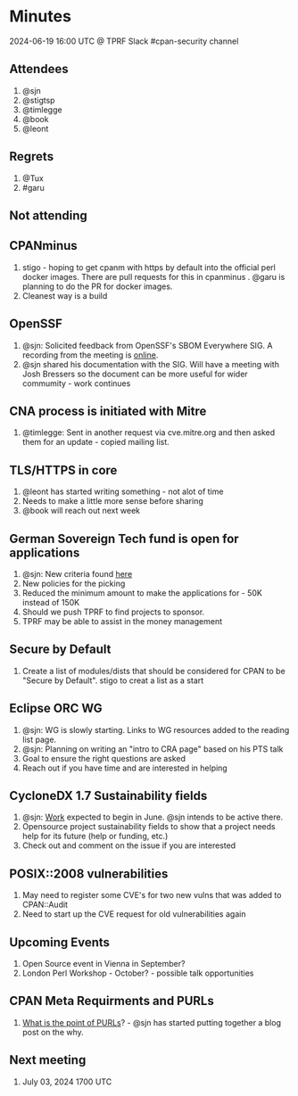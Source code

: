 # Minutes

2024-06-19 16:00 UTC @ TPRF Slack #cpan-security channel

## Attendees
1. @sjn
1. @stigtsp
1. @timlegge
1. @book
1. @leont


## Regrets
1. @Tux
1. #garu


## Not attending


## CPANminus
1. stigo - hoping to get cpanm with https by default into the official perl docker images.  There are pull requests for this in cpanminus . @garu is planning to do the PR for docker images.
1. Cleanest way is a build

## OpenSSF

1. @sjn: Solicited feedback from OpenSSF's SBOM Everywhere SIG. A recording from the meeting is [online](https://zoom.us/rec/play/i0_imZGukIxc48PaMwDgd4enmtvJ7XEauF5xLwlACUNPoaxzMeZRBp9aG-pdFdw2J1gMpLonuyp_mfNJ.8n_sTElcNwJ97PjR?canPlayFromShare=true&from=share_recording_detail&continueMode=true&componentName=rec-play&originRequestUrl=https%3A%2F%2Fzoom.us%2Frec%2Fshare%2FBqaVOXtye8xKOyU-uMWHt3oNvE6tA8CsyRGoFwBQG5UHltZ4wpxn-96Oyar50b_N.9Tlb4tTME0IbWrYt).
1. @sjn shared his documentation with the SIG.  Will have a meeting with Josh Bressers so the document can be more useful for wider commumity - work continues

## CNA process is initiated with Mitre
1. @timlegge: Sent in another request via cve.mitre.org and then asked them for an update - copied mailing list.

## TLS/HTTPS in core
1. @leont has started writing something - not alot of time
1. Needs to make a little more sense before sharing
1. @book will reach out next week

## German Sovereign Tech fund is open for applications
1. @sjn: New criteria found [here](https://www.sovereigntechfund.de/news/new-proposals-criteria-process-timeline)
1. New policies for the picking
1. Reduced the minimum amount to make the applications for - 50K instead of 150K
1. Should we push TPRF to find projects to sponsor.
1. TPRF may be able to assist in the money management 

## Secure by Default
1. Create a list of modules/dists that should be considered for CPAN to be "Secure by Default". stigo to creat a list as a start

## Eclipse ORC WG
1. @sjn: WG is slowly starting. Links to WG resources added to the reading list page.
1. @sjn: Planning on writing an "intro to CRA page" based on his PTS talk
1. Goal to ensure the right questions are asked
1. Reach out if you have time and are interested in helping

## CycloneDX 1.7 Sustainability fields
1. @sjn: [Work](https://github.com/CycloneDX/specification/issues/400) expected to begin in June. @sjn intends to be active there.
1. Opensource project sustainability fields to show that a project needs help for its future (help or funding, etc.)
1. Check out and comment on the issue if you are interested

## POSIX::2008 vulnerabilities
1. May need to register some CVE's for two new vulns that was added to CPAN::Audit
1. Need to start up the CVE request for old vulnerabilities again

## Upcoming Events
1. Open Source event in Vienna in September?
1. London Perl Workshop - October? - possible talk opportunities

## CPAN Meta Requirments and PURLs
1. [What is the point of PURLs](https://github.com/Perl-Toolchain-Gang/CPAN-Meta-Requirements/issues/40)? - @sjn has started putting together a blog post on the why.

## Next meeting
1. July 03, 2024 1700 UTC
